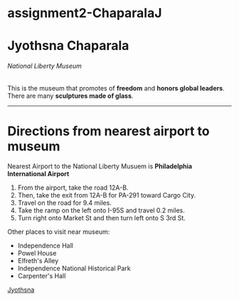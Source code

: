 # assignment2-ChaparalaJ

<!-- Header of maximum size -->
# Jyothsna Chaparala

<!-- Museum of smaller heading size -->
###### National Liberty Museum

<!-- Paragraph about museum -->
This is the museum that promotes of **freedom** and **honors global leaders**. <br>
There are many **sculptures made of glass**.

<!-- Horizontal line -->
----

<!-- Header for this section -->
# Directions from nearest airport to museum

<!-- Airport nearest to museum -->
Nearest Airport to the National Liberty Musuem is **Philadelphia International Airport**

<!-- Ordered list -->
1. From the airport, take the road 12A-B.
2. Then, take the exit from 12A-B for PA-291 toward Cargo City.
3. Travel on the road for 9.4 miles.
4. Take the ramp on the left onto I-95S and travel 0.2 miles.
5. Turn right onto Market St and then turn left onto S 3rd St.

<!-- Unordered list -->
Other places to visit near museum:
- Independence Hall
- Powel House
- Elfreth's Alley
- Independence National Historical Park
- Carpenter's Hall

<!-- Link to AboutMe.md -->
[Jyothsna](AboutMe.md)